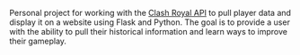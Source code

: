 Personal project for working with the [Clash Royal API](https://developer.clashroyale.com/) to pull player data and display it on a website using Flask and Python. The goal is to provide a user with the ability to pull their historical information and learn ways to improve their gameplay.
